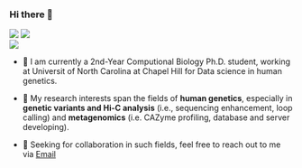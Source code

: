 ### Hi there 👋
[![](https://img.shields.io/badge/website-orange?&style=for-the-badge&logo=Google%20chrome&logoColor=white)](https://linnabrown.github.io)
[![](https://img.shields.io/badge/google%20scholar-%234285F4.svg?&style=for-the-badge&logo=google-scholar&logoColor=white)](https://scholar.google.com/citations?user=thTEg3IAAAAJ&hl=en)
<br>
[![](https://img.shields.io/twitter/follow/LeHuang9?style=social)](https://twitter.com/intent/follow?screen_name=LeHuang9)

- 🔭 I am currently a 2nd-Year Computional Biology Ph.D. student, working at Universit of North Carolina at Chapel Hill for Data science in human genetics. 

- 🌱 My research interests span the fields of **human genetics**, especially in **genetic variants and Hi-C analysis** (i.e., sequencing enhancement, loop calling) and **metagenomics** (i.e. CAZyme profiling, database and server developing). 

- 👯 Seeking for collaboration in such fields, feel free to reach out to me via <a href="mailto:lehuang@unc.edu?subject=intention of cooperation from [name]-[title]-[institute]">Email</a>





<!--
**linnabrown/linnabrown** is a ✨ _special_ ✨ repository because its `README.md` (this file) appears on your GitHub profile.

Here are some ideas to get you started:

- 🔭 I’m currently working on ...
- 🌱 I’m currently learning ...
- 👯 I’m looking to collaborate on ...
- 🤔 I’m looking for help with ...
- 💬 Ask me about ...
- 📫 How to reach me: ...
- 😄 Pronouns: ...
- ⚡ Fun fact: ...
-->
